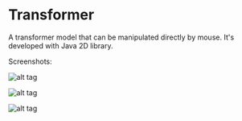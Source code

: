 Transformer
===========

A transformer model that can be manipulated directly by mouse. It's developed with Java 2D library.

Screenshots:

![alt tag](https://raw.github.com/yuduozhang/Transformer/Screenshot/1.png)

![alt tag](https://raw.github.com/yuduozhang/Transformer/Screenshot/2.png)

![alt tag](https://raw.github.com/yuduozhang/Transformer/Screenshot/3.png)
